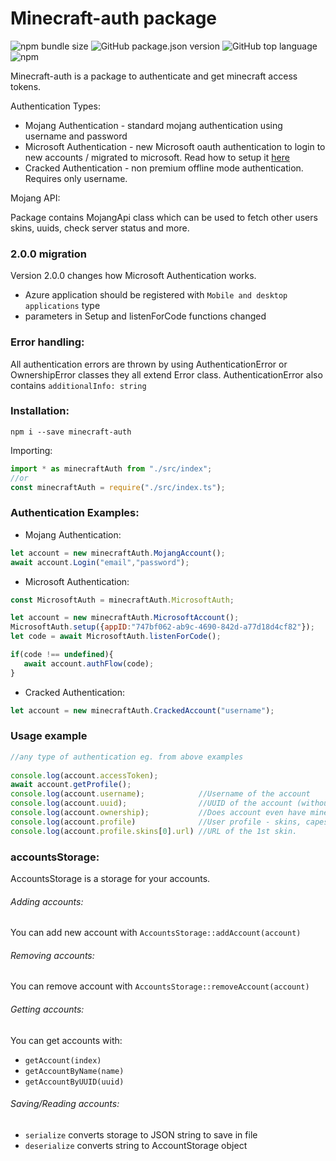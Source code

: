 # Minecraft-auth package
![npm bundle size](https://img.shields.io/bundlephobia/min/minecraft-auth?label=npm%20size)
![GitHub package.json version](https://img.shields.io/github/package-json/v/dommilosz/minecraft-auth)
![GitHub top language](https://img.shields.io/github/languages/top/dommilosz/minecraft-auth)
![npm](https://img.shields.io/npm/dt/minecraft-auth)

Minecraft-auth is a package to authenticate and get minecraft access tokens.

Authentication Types:
* Mojang Authentication - standard mojang authentication using username and password
* Microsoft Authentication - new Microsoft oauth authentication to login to new accounts / migrated to microsoft.
Read how to setup it [here](https://github.com/dommilosz/minecraft-auth/wiki/How-to-setup-Microsoft-Auth) 
* Cracked Authentication - non premium offline mode authentication. Requires only username.

Mojang API:

Package contains MojangApi class which can be used to fetch other users skins, uuids, check server status and more.

### 2.0.0 migration
Version 2.0.0 changes how Microsoft Authentication works. 
* Azure application should be registered with `Mobile and desktop applications` type
* parameters in Setup and listenForCode functions changed

### Error handling:
All authentication errors are thrown by using AuthenticationError or OwnershipError classes they all extend Error class.
AuthenticationError also contains `additionalInfo: string`

### Installation:
```shell
npm i --save minecraft-auth
```
Importing:
```javascript
import * as minecraftAuth from "./src/index";
//or
const minecraftAuth = require("./src/index.ts");
```

### Authentication Examples: 
* Mojang Authentication:
```javascript
let account = new minecraftAuth.MojangAccount();
await account.Login("email","password");
```
 
 * Microsoft Authentication:
 ```javascript
const MicrosoftAuth = minecraftAuth.MicrosoftAuth;

let account = new minecraftAuth.MicrosoftAccount();
MicrosoftAuth.setup({appID:"747bf062-ab9c-4690-842d-a77d18d4cf82"});
let code = await MicrosoftAuth.listenForCode();

if(code !== undefined){
    await account.authFlow(code);
}
 ```

* Cracked Authentication:
```javascript
let account = new minecraftAuth.CrackedAccount("username");
```

### Usage example
```javascript
//any type of authentication eg. from above examples
        
console.log(account.accessToken);
await account.getProfile();
console.log(account.username);            //Username of the account
console.log(account.uuid);                //UUID of the account (without dashes)
console.log(account.ownership);           //Does account even have minecraft
console.log(account.profile)              //User profile - skins, capes, uuid, username
console.log(account.profile.skins[0].url) //URL of the 1st skin.
```

### accountsStorage:
AccountsStorage is a storage for your accounts. 
###### Adding accounts:
You can add new account with `AccountsStorage::addAccount(account)`
###### Removing accounts:
You can remove account with `AccountsStorage::removeAccount(account)`

###### Getting accounts:
You can get accounts with:
* `getAccount(index)`
* `getAccountByName(name)`
* `getAccountByUUID(uuid)`
###### Saving/Reading accounts:
* `serialize` converts storage to JSON string to save in file
* `deserialize` converts string to AccountStorage object